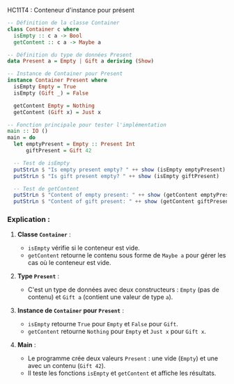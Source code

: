 HC11T4 : Conteneur d'instance pour présent
```haskell
-- Définition de la classe Container
class Container c where
  isEmpty :: c a -> Bool
  getContent :: c a -> Maybe a

-- Définition du type de données Present
data Present a = Empty | Gift a deriving (Show)

-- Instance de Container pour Present
instance Container Present where
  isEmpty Empty = True
  isEmpty (Gift _) = False

  getContent Empty = Nothing
  getContent (Gift x) = Just x

-- Fonction principale pour tester l'implémentation
main :: IO ()
main = do
  let emptyPresent = Empty :: Present Int
      giftPresent = Gift 42

  -- Test de isEmpty
  putStrLn $ "Is empty present empty? " ++ show (isEmpty emptyPresent)
  putStrLn $ "Is gift present empty? " ++ show (isEmpty giftPresent)

  -- Test de getContent
  putStrLn $ "Content of empty present: " ++ show (getContent emptyPresent)
  putStrLn $ "Content of gift present: " ++ show (getContent giftPresent)
```

### Explication :
1. **Classe `Container`** :
   - `isEmpty` vérifie si le conteneur est vide.
   - `getContent` retourne le contenu sous forme de `Maybe a` pour gérer les cas où le conteneur est vide.

2. **Type `Present`** :
   - C'est un type de données avec deux constructeurs : `Empty` (pas de contenu) et `Gift a` (contient une valeur de type `a`).

3. **Instance de `Container` pour `Present`** :
   - `isEmpty` retourne `True` pour `Empty` et `False` pour `Gift`.
   - `getContent` retourne `Nothing` pour `Empty` et `Just x` pour `Gift x`.

4. **Main** :
   - Le programme crée deux valeurs `Present` : une vide (`Empty`) et une avec un contenu (`Gift 42`).
   - Il teste les fonctions `isEmpty` et `getContent` et affiche les résultats.
